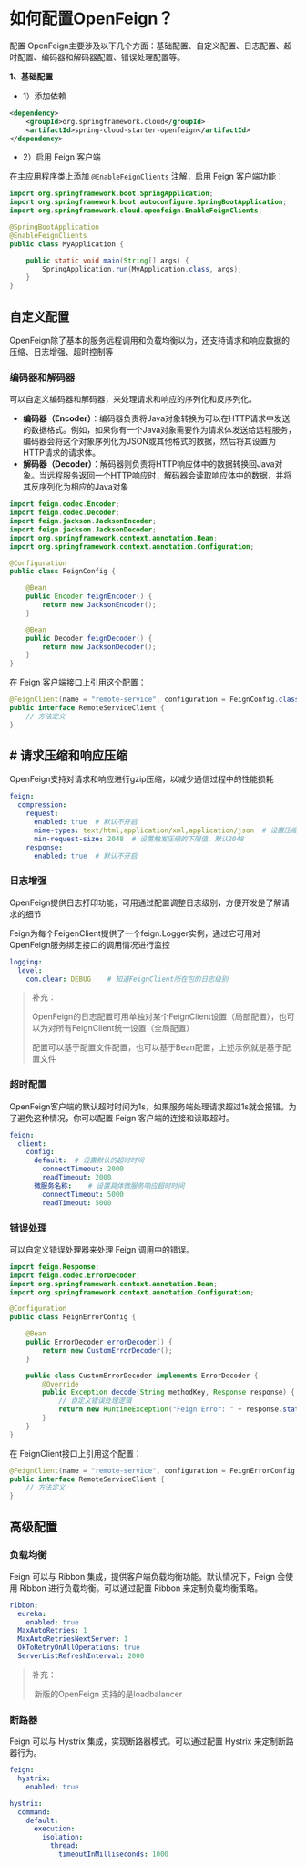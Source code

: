 # 如何配置OpenFeign？

配置 OpenFeign主要涉及以下几个方面：基础配置、自定义配置、日志配置、超时配置、编码器和解码器配置、错误处理配置等。

**1、基础配置**

-   1）添加依赖

```xml
<dependency>
    <groupId>org.springframework.cloud</groupId>
    <artifactId>spring-cloud-starter-openfeign</artifactId>
</dependency>
```

-   2）启用 Feign 客户端

在主应用程序类上添加 `@EnableFeignClients` 注解，启用 Feign 客户端功能：

```java
import org.springframework.boot.SpringApplication;
import org.springframework.boot.autoconfigure.SpringBootApplication;
import org.springframework.cloud.openfeign.EnableFeignClients;

@SpringBootApplication
@EnableFeignClients
public class MyApplication {

    public static void main(String[] args) {
        SpringApplication.run(MyApplication.class, args);
    }
}
```

##  自定义配置

OpenFeign除了基本的服务远程调用和负载均衡以为，还支持请求和响应数据的压缩、日志增强、超时控制等

### 编码器和解码器

可以自定义编码器和解码器，来处理请求和响应的序列化和反序列化。

-   **编码器（Encoder）**：编码器负责将Java对象转换为可以在HTTP请求中发送的数据格式。例如，如果你有一个Java对象需要作为请求体发送给远程服务，编码器会将这个对象序列化为JSON或其他格式的数据，然后将其设置为HTTP请求的请求体。
-   **解码器（Decoder）**：解码器则负责将HTTP响应体中的数据转换回Java对象。当远程服务返回一个HTTP响应时，解码器会读取响应体中的数据，并将其反序列化为相应的Java对象

```java
import feign.codec.Encoder;
import feign.codec.Decoder;
import feign.jackson.JacksonEncoder;
import feign.jackson.JacksonDecoder;
import org.springframework.context.annotation.Bean;
import org.springframework.context.annotation.Configuration;

@Configuration
public class FeignConfig {

    @Bean
    public Encoder feignEncoder() {
        return new JacksonEncoder();
    }

    @Bean
    public Decoder feignDecoder() {
        return new JacksonDecoder();
    }
}
```

在 Feign 客户端接口上引用这个配置：

```java
@FeignClient(name = "remote-service", configuration = FeignConfig.class)
public interface RemoteServiceClient {
    // 方法定义
}
```

## # 请求压缩和响应压缩

OpenFeign支持对请求和响应进行gzip压缩，以减少通信过程中的性能损耗

```yaml
feign:
  compression:
    request:
      enabled: true  # 默认不开启
      mime-types: text/html,application/xml,application/json  # 设置压缩的数据类型
      min-request-size: 2048  # 设置触发压缩的下限值，默认2048
    response:
      enabled: true  # 默认不开启
```

### 日志增强

OpenFeign提供日志打印功能，可用通过配置调整日志级别，方便开发是了解请求的细节

Feign为每个FeigenClient提供了一个feign.Logger实例，通过它可用对OpenFeign服务绑定接口的调用情况进行监控

```yaml
logging:
  level:
    com.clear: DEBUG	# 知道FeignClient所在包的日志级别
```

>   补充：
>
>   ​	OpenFeign的日志配置可用单独对某个FeignClient设置（局部配置），也可以为对所有FeignClient统一设置（全局配置）
>
>   ​	配置可以基于配置文件配置，也可以基于Bean配置，上述示例就是基于配置文件

### 超时配置

OpenFeign客户端的默认超时时间为1s，如果服务端处理请求超过1s就会报错。为了避免这种情况，你可以配置 Feign 客户端的连接和读取超时。

```yaml
feign:
  client:
    config:
      default:	# 设置默认的超时时间
        connectTimeout: 2000
        readTimeout: 2000
      微服务名称:	# 设置具体微服务响应超时时间
        connectTimeout: 5000
        readTimeout: 5000
```

###  错误处理

可以自定义错误处理器来处理 Feign 调用中的错误。

```java
import feign.Response;
import feign.codec.ErrorDecoder;
import org.springframework.context.annotation.Bean;
import org.springframework.context.annotation.Configuration;

@Configuration
public class FeignErrorConfig {

    @Bean
    public ErrorDecoder errorDecoder() {
        return new CustomErrorDecoder();
    }

    public class CustomErrorDecoder implements ErrorDecoder {
        @Override
        public Exception decode(String methodKey, Response response) {
            // 自定义错误处理逻辑
            return new RuntimeException("Feign Error: " + response.status());
        }
    }
}
```

在 FeignClient接口上引用这个配置：

```java
@FeignClient(name = "remote-service", configuration = FeignErrorConfig.class)
public interface RemoteServiceClient {
    // 方法定义
}
```

##  高级配置

### 负载均衡

Feign 可以与 Ribbon 集成，提供客户端负载均衡功能。默认情况下，Feign 会使用 Ribbon 进行负载均衡。可以通过配置 Ribbon 来定制负载均衡策略。

```yaml
ribbon:
  eureka:
    enabled: true
  MaxAutoRetries: 1
  MaxAutoRetriesNextServer: 1
  OkToRetryOnAllOperations: true
  ServerListRefreshInterval: 2000
```

>   补充：
>
>   ​	新版的OpenFeign 支持的是loadbalancer

### 断路器

Feign 可以与 Hystrix 集成，实现断路器模式。可以通过配置 Hystrix 来定制断路器行为。

```yaml
feign:
  hystrix:
    enabled: true

hystrix:
  command:
    default:
      execution:
        isolation:
          thread:
            timeoutInMilliseconds: 1000
```


